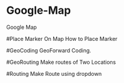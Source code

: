# Google-Map #
Google Map

#Place Marker On Map 
How to Place Marker


#GeoCoding
GeoForward Coding.

#GeoRouting
Make routes of Two Locations

#Routing
Make Route using dropdown

